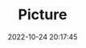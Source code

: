 ---
weight: 1
images:
- /images/edited/215.jpeg
title: Picture
date: 2022-10-24 20:17:45
tags: [luminarneo,work,ILCE-7M3,30.0,person,cup,car]
---